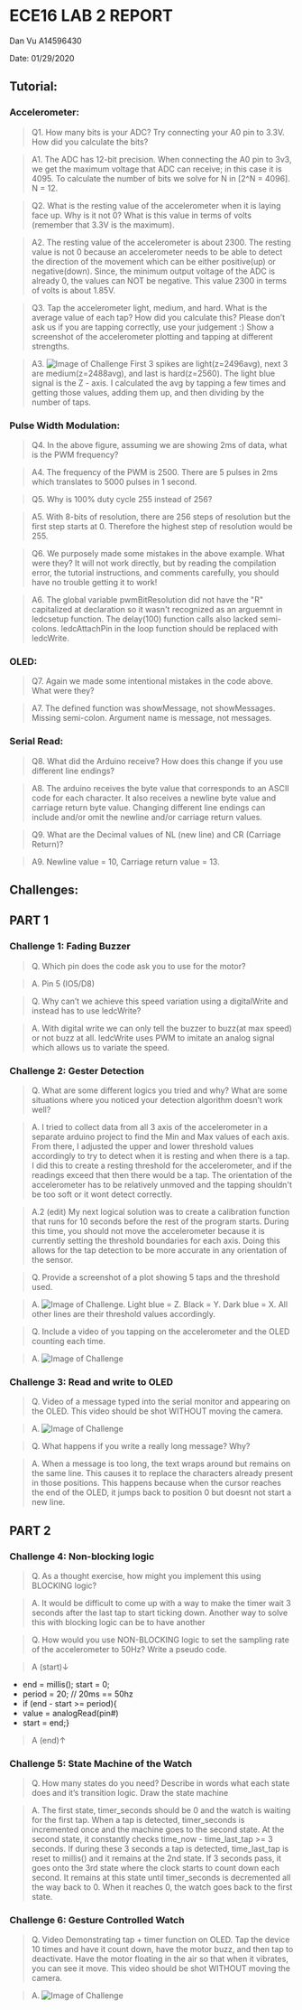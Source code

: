 # ECE16 LAB 2 REPORT
Dan Vu
A14596430

Date: 01/29/2020

## Tutorial:

### Accelerometer:

> Q1. How many bits is your ADC? Try connecting your A0 pin to 3.3V. How did you calculate the bits?

> A1. The ADC has 12-bit precision. When connecting the A0 pin to 3v3, we get the maximum voltage that ADC can receive; in this case it is 4095. To calculate the number of bits we solve for N in [2^N = 4096]. N = 12.

> Q2. What is the resting value of the accelerometer when it is laying face up. Why is it not 0? What is this value in terms of volts (remember that 3.3V is the maximum).

> A2. The resting value of the accelerometer is about 2300. The resting value is not 0 because an accelerometer needs to be able to detect the direction of the movement which can be either positive(up) or negative(down). Since, the minimum output voltage of the ADC is already 0, the values can NOT be negative. This value 2300 in terms of volts is about 1.85V. 

>Q3. Tap the accelerometer light, medium, and hard. What is the average value of each tap? How did you calculate this? Please don’t ask us if you are tapping correctly, use your judgement :) Show a screenshot of the accelerometer plotting and tapping at different strengths.

>A3. ![Image of Challenge](fig/tap1.png) First 3 spikes are light(z=2496avg), next 3 are medium(z=2488avg), and last is hard(z=2560). The light blue signal is the Z - axis. I calculated the avg by tapping a few times and getting those values, adding them up, and then dividing by the number of taps.

### Pulse Width Modulation:

> Q4. In the above figure, assuming we are showing 2ms of data, what is the PWM frequency?

> A4. The frequency of the PWM is 2500. There are 5 pulses in 2ms which translates to 5000 pulses in 1 second.

> Q5. Why is 100% duty cycle 255 instead of 256?


> A5. With 8-bits of resolution, there are 256 steps of resolution but the first step starts at 0. Therefore the highest step of resolution would be 255.

> Q6. We purposely made some mistakes in the above example.  What were they? It will not work directly, but by reading the compilation error, the tutorial instructions, and comments carefully, you should have no trouble getting it to work!

> A6. The global variable pwmBitResolution did not have the "R" capitalized at declaration so it wasn't recognized as an arguemnt in ledcsetup function. The delay(100) function calls also lacked semi-colons. ledcAttachPin in the loop function should be replaced with ledcWrite.

### OLED:

> Q7. Again we made some intentional mistakes in the code above. What were they?

>A7. The defined function was showMessage, not showMessages. Missing semi-colon. Argument name is message, not messages. 

### Serial Read:

>Q8. What did the Arduino receive? How does this change if you use different line endings?

> A8. The arduino receives the byte value that corresponds to an ASCII code for each character. It also receives a newline byte value and carriage return byte value. Changing different line endings can include and/or omit the newline and/or carriage return values.


>Q9. What are the Decimal values of NL (new line) and CR (Carriage Return)?

>A9. Newline value = 10, Carriage return value = 13.


## Challenges:

## PART 1 

### Challenge 1: Fading Buzzer

>Q. Which pin does the code ask you to use for the motor?

>A. Pin 5 (IO5/D8)

>Q. Why can’t we achieve this speed variation using a digitalWrite and instead has to use ledcWrite?

>A. With digital write we can only tell the buzzer to buzz(at max speed) or not buzz at all. ledcWrite uses PWM to imitate an analog signal which allows us to variate the speed.


### Challenge 2: Gester Detection

>Q. What are some different logics you tried and why? What are some situations where you noticed your detection algorithm doesn’t work well?

>A. I tried to collect data from all 3 axis of the accelerometer in a separate arduino project to find the Min and Max values of each axis. From there, I adjusted the upper and lower threshold values accordingly to try to detect when it is resting and when there is a tap. I did this to create a resting threshold for the accelerometer, and if the readings exceed that then there would be a tap. The orientation of the accelerometer has to be relatively unmoved and the tapping shouldn't be too soft or it wont detect correctly. 

>A.2 (edit) My next logical solution was to create a calibration function that runs for 10 seconds before the rest of the program starts. During this time, you should not move the accelerometer because it is currently setting the threshold boundaries for each axis. Doing this allows for the tap detection to be more accurate in any orientation of the sensor.


>Q. Provide a screenshot of a plot showing 5 taps and the threshold used. 

>A. ![Image of Challenge](fig/tap2.png). Light blue = Z. Black = Y. Dark blue = X. All other lines are their threshold values accordingly. 

>Q. Include a video of you tapping on the accelerometer and the OLED counting each time. 

>A. ![Image of Challenge](fig/tap3.gif)





### Challenge 3: Read and write to OLED

>Q. Video of a message typed into the serial monitor and appearing on the OLED. This video should be shot WITHOUT moving the camera. 

>A. ![Image of Challenge](fig/oled.gif)

>Q. What happens if you write a really long message? Why?

>A. When a message is too long, the text wraps around but remains on the same line. This causes it to replace the characters already present in those positions. This happens because when the cursor reaches the end of the OLED, it jumps back to position 0 but doesnt not start a new line.

## PART 2

### Challenge 4: Non-blocking logic

>Q. As a thought exercise, how might you implement this using BLOCKING logic? 

>A.  It would be difficult to come up with a way to make the timer wait 3 seconds after the last tap to start ticking down. Another way to solve this with blocking logic can be to have another 


>Q. How would you use NON-BLOCKING logic to set the sampling rate of the accelerometer to 50Hz? Write a pseudo code.

>A (start)↓
- end = millis(); start = 0;
- period = 20; // 20ms == 50hz
- if (end - start >= period){ 
- value = analogRead(pin#)
- start = end;}
>A (end)↑

### Challenge 5: State Machine of the Watch

>Q. How many states do you need? Describe in words what each state does and it’s transition logic. Draw the state machine

>A. The first state, timer_seconds should be 0 and the watch is waiting for the first tap. When a tap is detected, timer_seconds is incremented once and the machine goes to the second state. At the second state, it constantly checks time_now - time_last_tap  >= 3 seconds. If during these 3 seconds a tap is detected, time_last_tap is reset to millis() and it remains at the 2nd state. If 3 seconds pass, it goes onto the 3rd state where the clock starts to count down each second. It remains at this state until timer_seconds is decremented all the way back to 0. When it reaches 0, the watch goes back to the first state.

### Challenge 6: Gesture Controlled Watch

>Q. Video Demonstrating tap + timer function on OLED. Tap the device 10 times and have it count down, have the motor buzz, and then tap to deactivate. Have the motor floating in the air so that when it vibrates, you can see it move.  This video should be shot WITHOUT moving the camera.

>A. ![Image of Challenge](fig/tap4.gif)